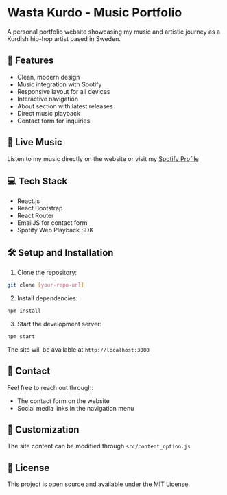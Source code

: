 # Wasta Kurdo - Music Portfolio

A personal portfolio website showcasing my music and artistic journey as a Kurdish hip-hop artist based in Sweden.

## 🎵 Features

- Clean, modern design
- Music integration with Spotify
- Responsive layout for all devices
- Interactive navigation
- About section with latest releases
- Direct music playback
- Contact form for inquiries

## 🚀 Live Music

Listen to my music directly on the website or visit my [Spotify Profile](https://open.spotify.com/artist/22CBLJY6bPOw8QHOkHHKDM)

## 💻 Tech Stack

- React.js
- React Bootstrap
- React Router
- EmailJS for contact form
- Spotify Web Playback SDK

## 🛠️ Setup and Installation

1. Clone the repository:
```bash
git clone [your-repo-url]
```

2. Install dependencies:
```bash
npm install
```

3. Start the development server:
```bash
npm start
```

The site will be available at `http://localhost:3000`

## 📱 Contact

Feel free to reach out through:
- The contact form on the website
- Social media links in the navigation menu

## 🎨 Customization

The site content can be modified through `src/content_option.js`

## 📄 License

This project is open source and available under the MIT License.
